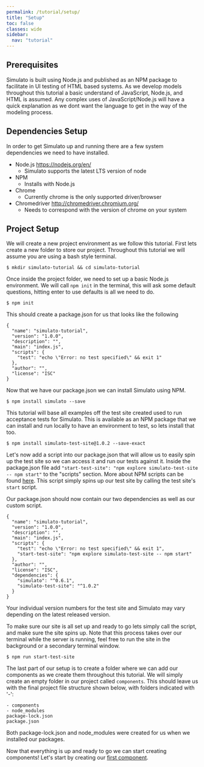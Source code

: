 ```yaml
---
permalink: /tutorial/setup/
title: "Setup"
toc: false
classes: wide
sidebar:
  nav: "tutorial"
---
```


## Prerequisites

Simulato is built using Node.js and published as an NPM package to facilitate in UI testing of HTML based systems.  As we develop models throughout this tutorial a basic understand of JavaScript, Node.js, and HTML is assumed.  Any complex uses of JavaScript/Node.js will have a quick explanation as we dont want the language to get in the way of the modeling process.

## Dependencies Setup

In order to get Simulato up and running there are a few system dependencies we need to have installed.

* Node.js <https://nodejs.org/en/>
  * Simulato supports the latest LTS version of node
* NPM
  * Installs with Node.js
* Chrome
  * Currently chrome is the only supported driver/browser
* Chromedriver <http://chromedriver.chromium.org/>
  * Needs to correspond with the version of chrome on your system

## Project Setup

We will create a new project environment as we follow this tutorial. First lets create a new folder to store our project. Throughout this tutorial we will assume you are using a bash style terminal.

```
$ mkdir simulato-tutorial && cd simulato-tutorial
```

Once inside the project folder, we need to set up a basic Node.js environment. We will call `npm init` in the terminal, this will ask some default questions, hitting enter to use defaults is all we need to do.

```
$ npm init
```

This should create a package.json for us that looks like the following

```
{
  "name": "simulato-tutorial",
  "version": "1.0.0",
  "description": "",
  "main": "index.js",
  "scripts": {
    "test": "echo \"Error: no test specified\" && exit 1"
  },
  "author": "",
  "license": "ISC"
}
```
Now that we have our package.json we can install Simulato using NPM.

```
$ npm install simulato --save
```

This tutorial will base all examples off the test site created used to run acceptance tests for Simulato.  This is available as an NPM package that we can install and run locally to have an environment to test, so lets install that too.

```
$ npm install simulato-test-site@1.0.2 --save-exact
```

Let's now add a script into our package.json that will allow us to easily spin up the test site so we can access it and run our tests against it.  Inside the package.json file add `"start-test-site": "npm explore simulato-test-site -- npm start"` to the "scripts" section.  More about NPM scripts can be found [here](https://docs.npmjs.com/misc/scripts). This script simply spins up our test site by calling the test site's `start` script.

Our package.json should now contain our two dependencies as well as our custom script.

```
{
  "name": "simulato-tutorial",
  "version": "1.0.0",
  "description": "",
  "main": "index.js",
  "scripts": {
    "test": "echo \"Error: no test specified\" && exit 1",
    "start-test-site": "npm explore simulato-test-site -- npm start"
  },
  "author": "",
  "license": "ISC",
  "dependencies": {
    "simulato": "^0.6.1",
    "simulato-test-site": "^1.0.2"
  }
}
```

Your individual version numbers for the test site and Simulato may vary depending on the latest released version.

To make sure our site is all set up and ready to go lets simply call the script, and make sure the site spins up.  Note that this process takes over our terminal while the server is running, feel free to run the site in the background or a secondary terminal window.

```
$ npm run start-test-site
```

The last part of our setup is to create a folder where we can add our components as we create them throughout this tutorial. We will simply create an empty folder in our project called `components`. This should leave us with the final project file structure shown below, with folders indicated with '-':

```
- components
- node_modules 
package-lock.json 
package.json
```

Both package-lock.json and node_modules were created for us when we installed our packages.

Now that everything is up and ready to go we can start creating components! Let's start by creating our [first component](/tutorial/first-component).